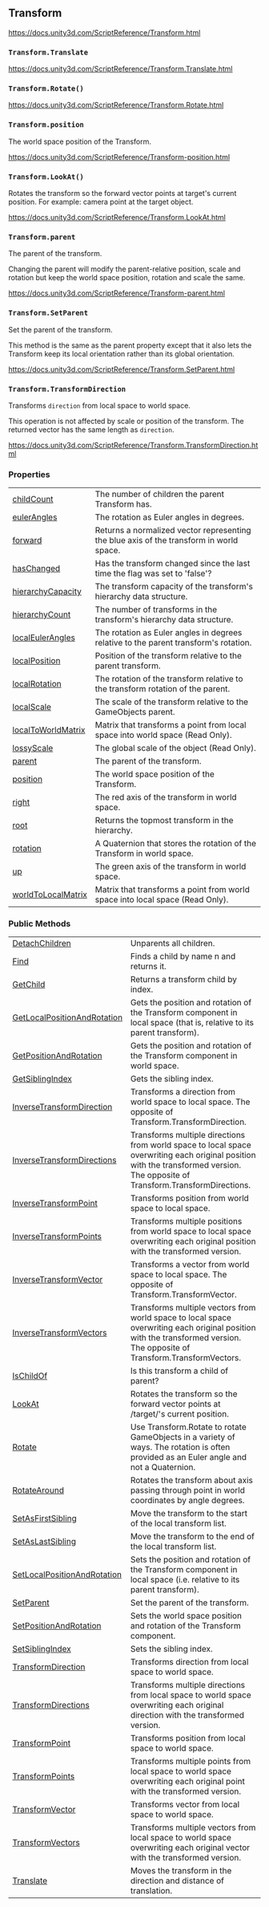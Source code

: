 ## Transform
https://docs.unity3d.com/ScriptReference/Transform.html

### `Transform.Translate`
https://docs.unity3d.com/ScriptReference/Transform.Translate.html

### `Transform.Rotate()`
https://docs.unity3d.com/ScriptReference/Transform.Rotate.html

### `Transform.position`
The world space position of the Transform.

https://docs.unity3d.com/ScriptReference/Transform-position.html


### `Transform.LookAt()`
Rotates the transform so the forward vector points at target's current position. For example: camera point at the target object.

https://docs.unity3d.com/ScriptReference/Transform.LookAt.html


### `Transform.parent`
The parent of the transform.

Changing the parent will modify the parent-relative position, scale and rotation but keep the world space position, rotation and scale the same.

https://docs.unity3d.com/ScriptReference/Transform-parent.html


### `Transform.SetParent`
Set the parent of the transform.

This method is the same as the parent property except that it also lets the Transform keep its local orientation rather than its global orientation. 

https://docs.unity3d.com/ScriptReference/Transform.SetParent.html

### `Transform.TransformDirection`

Transforms `direction` from local space to world space.

This operation is not affected by scale or position of the transform. The returned vector has the same length as `direction`.

https://docs.unity3d.com/ScriptReference/Transform.TransformDirection.html


### Properties

<table class="list"><tbody><tr><td class="lbl"><a href="https://docs.unity3d.com/ScriptReference/Transform.htmlTransform-childCount.html">childCount</a></td><td class="desc">The number of children the parent Transform has.</td></tr><tr><td class="lbl"><a href="https://docs.unity3d.com/ScriptReference/Transform.htmlTransform-eulerAngles.html">eulerAngles</a></td><td class="desc">The rotation as Euler angles in degrees.</td></tr><tr><td class="lbl"><a href="https://docs.unity3d.com/ScriptReference/Transform.htmlTransform-forward.html">forward</a></td><td class="desc">Returns a normalized vector representing the blue axis of the transform in world space.</td></tr><tr><td class="lbl"><a href="https://docs.unity3d.com/ScriptReference/Transform.htmlTransform-hasChanged.html">hasChanged</a></td><td class="desc">Has the transform changed since the last time the flag was set to 'false'?</td></tr><tr><td class="lbl"><a href="https://docs.unity3d.com/ScriptReference/Transform.htmlTransform-hierarchyCapacity.html">hierarchyCapacity</a></td><td class="desc">The transform capacity of the transform's hierarchy data structure.</td></tr><tr><td class="lbl"><a href="https://docs.unity3d.com/ScriptReference/Transform.htmlTransform-hierarchyCount.html">hierarchyCount</a></td><td class="desc">The number of transforms in the transform's hierarchy data structure.</td></tr><tr><td class="lbl"><a href="https://docs.unity3d.com/ScriptReference/Transform.htmlTransform-localEulerAngles.html">localEulerAngles</a></td><td class="desc">The rotation as Euler angles in degrees relative to the parent transform's rotation.</td></tr><tr><td class="lbl"><a href="https://docs.unity3d.com/ScriptReference/Transform.htmlTransform-localPosition.html">localPosition</a></td><td class="desc">Position of the transform relative to the parent transform.</td></tr><tr><td class="lbl"><a href="https://docs.unity3d.com/ScriptReference/Transform.htmlTransform-localRotation.html">localRotation</a></td><td class="desc">The rotation of the transform relative to the transform rotation of the parent.</td></tr><tr><td class="lbl"><a href="https://docs.unity3d.com/ScriptReference/Transform.htmlTransform-localScale.html">localScale</a></td><td class="desc">The scale of the transform relative to the GameObjects parent.</td></tr><tr><td class="lbl"><a href="https://docs.unity3d.com/ScriptReference/Transform.htmlTransform-localToWorldMatrix.html">localToWorldMatrix</a></td><td class="desc">Matrix that transforms a point from local space into world space (Read Only).</td></tr><tr><td class="lbl"><a href="https://docs.unity3d.com/ScriptReference/Transform.htmlTransform-lossyScale.html">lossyScale</a></td><td class="desc">The global scale of the object (Read Only).</td></tr><tr><td class="lbl"><a href="https://docs.unity3d.com/ScriptReference/Transform.htmlTransform-parent.html">parent</a></td><td class="desc">The parent of the transform.</td></tr><tr><td class="lbl"><a href="https://docs.unity3d.com/ScriptReference/Transform.htmlTransform-position.html">position</a></td><td class="desc">The world space position of the Transform.</td></tr><tr><td class="lbl"><a href="https://docs.unity3d.com/ScriptReference/Transform.htmlTransform-right.html">right</a></td><td class="desc">The red axis of the transform in world space.</td></tr><tr><td class="lbl"><a href="https://docs.unity3d.com/ScriptReference/Transform.htmlTransform-root.html">root</a></td><td class="desc">Returns the topmost transform in the hierarchy.</td></tr><tr><td class="lbl"><a href="https://docs.unity3d.com/ScriptReference/Transform.htmlTransform-rotation.html">rotation</a></td><td class="desc">A Quaternion that stores the rotation of the Transform in world space.</td></tr><tr><td class="lbl"><a href="https://docs.unity3d.com/ScriptReference/Transform.htmlTransform-up.html">up</a></td><td class="desc">The green axis of the transform in world space.</td></tr><tr><td class="lbl"><a href="https://docs.unity3d.com/ScriptReference/Transform.htmlTransform-worldToLocalMatrix.html">worldToLocalMatrix</a></td><td class="desc">Matrix that transforms a point from world space into local space (Read Only).</td></tr></tbody></table>


### Public Methods

<table class="list"><tbody><tr><td class="lbl"><a href="https://docs.unity3d.com/ScriptReference/Transform.htmlTransform.DetachChildren.html">DetachChildren</a></td><td class="desc">Unparents all children.</td></tr><tr><td class="lbl"><a href="https://docs.unity3d.com/ScriptReference/Transform.htmlTransform.Find.html">Find</a></td><td class="desc">Finds a child by name n and returns it.</td></tr><tr><td class="lbl"><a href="https://docs.unity3d.com/ScriptReference/Transform.htmlTransform.GetChild.html">GetChild</a></td><td class="desc">Returns a transform child by index.</td></tr><tr><td class="lbl"><a href="https://docs.unity3d.com/ScriptReference/Transform.htmlTransform.GetLocalPositionAndRotation.html">GetLocalPositionAndRotation</a></td><td class="desc">Gets the position and rotation of the Transform component in local space (that is, relative to its parent transform).</td></tr><tr><td class="lbl"><a href="https://docs.unity3d.com/ScriptReference/Transform.htmlTransform.GetPositionAndRotation.html">GetPositionAndRotation</a></td><td class="desc">Gets the position and rotation of the Transform component in world space.</td></tr><tr><td class="lbl"><a href="https://docs.unity3d.com/ScriptReference/Transform.htmlTransform.GetSiblingIndex.html">GetSiblingIndex</a></td><td class="desc">Gets the sibling index.</td></tr><tr><td class="lbl"><a href="https://docs.unity3d.com/ScriptReference/Transform.htmlTransform.InverseTransformDirection.html">InverseTransformDirection</a></td><td class="desc">Transforms a direction from world space to local space. The opposite of Transform.TransformDirection.</td></tr><tr><td class="lbl"><a href="https://docs.unity3d.com/ScriptReference/Transform.htmlTransform.InverseTransformDirections.html">InverseTransformDirections</a></td><td class="desc">Transforms multiple directions from world space to local space overwriting each original position with the transformed version. The opposite of Transform.TransformDirections.</td></tr><tr><td class="lbl"><a href="https://docs.unity3d.com/ScriptReference/Transform.htmlTransform.InverseTransformPoint.html">InverseTransformPoint</a></td><td class="desc">Transforms position from world space to local space.</td></tr><tr><td class="lbl"><a href="https://docs.unity3d.com/ScriptReference/Transform.htmlTransform.InverseTransformPoints.html">InverseTransformPoints</a></td><td class="desc">Transforms multiple positions from world space to local space overwriting each original position with the transformed version.</td></tr><tr><td class="lbl"><a href="https://docs.unity3d.com/ScriptReference/Transform.htmlTransform.InverseTransformVector.html">InverseTransformVector</a></td><td class="desc">Transforms a vector from world space to local space. The opposite of Transform.TransformVector.</td></tr><tr><td class="lbl"><a href="https://docs.unity3d.com/ScriptReference/Transform.htmlTransform.InverseTransformVectors.html">InverseTransformVectors</a></td><td class="desc">Transforms multiple vectors from world space to local space overwriting each original position with the transformed version. The opposite of Transform.TransformVectors.</td></tr><tr><td class="lbl"><a href="https://docs.unity3d.com/ScriptReference/Transform.htmlTransform.IsChildOf.html">IsChildOf</a></td><td class="desc">Is this transform a child of parent?</td></tr><tr><td class="lbl"><a href="https://docs.unity3d.com/ScriptReference/Transform.htmlTransform.LookAt.html">LookAt</a></td><td class="desc">Rotates the transform so the forward vector points at /target/'s current position.</td></tr><tr><td class="lbl"><a href="https://docs.unity3d.com/ScriptReference/Transform.htmlTransform.Rotate.html">Rotate</a></td><td class="desc">Use Transform.Rotate to rotate GameObjects in a variety of ways. The rotation is often provided as an Euler angle and not a Quaternion.</td></tr><tr><td class="lbl"><a href="https://docs.unity3d.com/ScriptReference/Transform.htmlTransform.RotateAround.html">RotateAround</a></td><td class="desc">Rotates the transform about axis passing through point in world coordinates by angle degrees.</td></tr><tr><td class="lbl"><a href="https://docs.unity3d.com/ScriptReference/Transform.htmlTransform.SetAsFirstSibling.html">SetAsFirstSibling</a></td><td class="desc">Move the transform to the start of the local transform list.</td></tr><tr><td class="lbl"><a href="https://docs.unity3d.com/ScriptReference/Transform.htmlTransform.SetAsLastSibling.html">SetAsLastSibling</a></td><td class="desc">Move the transform to the end of the local transform list.</td></tr><tr><td class="lbl"><a href="https://docs.unity3d.com/ScriptReference/Transform.htmlTransform.SetLocalPositionAndRotation.html">SetLocalPositionAndRotation</a></td><td class="desc">Sets the position and rotation of the Transform component in local space (i.e. relative to its parent transform).</td></tr><tr><td class="lbl"><a href="https://docs.unity3d.com/ScriptReference/Transform.htmlTransform.SetParent.html">SetParent</a></td><td class="desc">Set the parent of the transform.</td></tr><tr><td class="lbl"><a href="https://docs.unity3d.com/ScriptReference/Transform.htmlTransform.SetPositionAndRotation.html">SetPositionAndRotation</a></td><td class="desc">Sets the world space position and rotation of the Transform component.</td></tr><tr><td class="lbl"><a href="https://docs.unity3d.com/ScriptReference/Transform.htmlTransform.SetSiblingIndex.html">SetSiblingIndex</a></td><td class="desc">Sets the sibling index.</td></tr><tr><td class="lbl"><a href="https://docs.unity3d.com/ScriptReference/Transform.htmlTransform.TransformDirection.html">TransformDirection</a></td><td class="desc">Transforms direction from local space to world space.</td></tr><tr><td class="lbl"><a href="https://docs.unity3d.com/ScriptReference/Transform.htmlTransform.TransformDirections.html">TransformDirections</a></td><td class="desc">Transforms multiple directions from local space to world space overwriting each original direction with the transformed version.</td></tr><tr><td class="lbl"><a href="https://docs.unity3d.com/ScriptReference/Transform.htmlTransform.TransformPoint.html">TransformPoint</a></td><td class="desc">Transforms position from local space to world space.</td></tr><tr><td class="lbl"><a href="https://docs.unity3d.com/ScriptReference/Transform.htmlTransform.TransformPoints.html">TransformPoints</a></td><td class="desc">Transforms multiple points from local space to world space overwriting each original point with the transformed version.</td></tr><tr><td class="lbl"><a href="https://docs.unity3d.com/ScriptReference/Transform.htmlTransform.TransformVector.html">TransformVector</a></td><td class="desc">Transforms vector from local space to world space.</td></tr><tr><td class="lbl"><a href="https://docs.unity3d.com/ScriptReference/Transform.htmlTransform.TransformVectors.html">TransformVectors</a></td><td class="desc">Transforms multiple vectors from local space to world space overwriting each original vector with the transformed version.</td></tr><tr><td class="lbl"><a href="https://docs.unity3d.com/ScriptReference/Transform.htmlTransform.Translate.html">Translate</a></td><td class="desc">Moves the transform in the direction and distance of translation.</td></tr></tbody></table>











